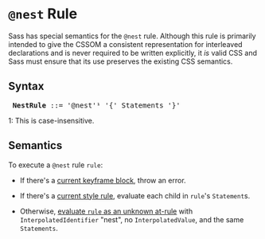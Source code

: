 # `@nest` Rule

Sass has special semantics for the `@nest` rule. Although this rule is primarily
intended to give the CSSOM a consistent representation for interleaved
declarations and is never required to be written explicitly, it *is* valid CSS
and Sass must ensure that its use preserves the existing CSS semantics.

## Syntax

<x><pre>
**NestRule** ::= '@nest'¹ '{' Statements '}'
</pre></x>

1: This is case-insensitive.

## Semantics

To execute a `@nest` rule `rule`:

* If there's a [current keyframe block], throw an error.

  [current keyframe block]: ../style-rules.md#current-keyframe-block

* If there's a [current style rule], evaluate each child in `rule`'s
  `Statement`s.

  [current style rule]: ../style-rules.md#current-style-rule

* Otherwise, [evaluate `rule` as an unknown at-rule] with
  `InterpolatedIdentifier` "nest", no `InterpolatedValue`, and the same
  `Statements`.

  [evaluate `rule` as an unknown at-rule]: ../at-rules/unknown.md
